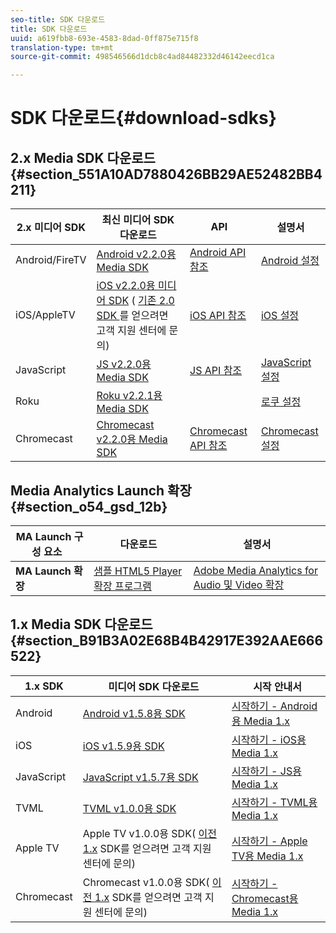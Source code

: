 ```yaml
---
seo-title: SDK 다운로드
title: SDK 다운로드
uuid: a619fbb8-693e-4583-8dad-0ff875e715f8
translation-type: tm+mt
source-git-commit: 498546566d1dcb8c4ad84482332d46142eecd1ca

---
```



# SDK 다운로드{#download-sdks}

## 2.x Media SDK 다운로드 {#section_551A10AD7880426BB29AE52482BB4211}

| 2.x 미디어 SDK | 최신 미디어 SDK 다운로드 |  API   |  설명서  |
| --- | --- | --- | --- |
| Android/FireTV | [Android v2.2.0용 Media SDK](https://github.com/Adobe-Marketing-Cloud/media-sdks/releases/tag/android-v2.2.0) | [Android API 참조](https://adobe-marketing-cloud.github.io/media-sdks/reference/android/) | [Android 설정](/help/sdk-implement/setup/set-up-android.md) |
| iOS/AppleTV | [iOS v2.2.0용 미디어 SDK](https://github.com/Adobe-Marketing-Cloud/media-sdks/releases/tag/ios-v2.2.0) ( [기존 2.0 SDK ](https://helpx.adobe.com/marketing-cloud/contact-support.html) 를 얻으려면 고객 지원 센터에 문의) | [iOS API 참조](https://adobe-marketing-cloud.github.io/media-sdks/reference/ios/) | [iOS 설정](/help/sdk-implement/setup/set-up-ios.md) |
| JavaScript | [JS v2.2.0용 Media SDK](https://github.com/Adobe-Marketing-Cloud/media-sdks/releases/tag/js-v2.2.0) | [JS API 참조](https://adobe-marketing-cloud.github.io/media-sdks/reference/javascript/) | [JavaScript 설정](/help/sdk-implement/setup/set-up-js.md) |
| Roku | [Roku v2.2.1용 Media SDK](https://github.com/Adobe-Marketing-Cloud/media-sdks/releases/tag/roku-v2.2.1) |  | [로쿠 설정](/help/sdk-implement/setup/set-up-roku.md) |
| Chromecast | [Chromecast v2.2.0용 Media SDK](https://github.com/Adobe-Marketing-Cloud/media-sdks/releases/tag/chromecast-v2.2.0) | [Chromecast API 참조](https://adobe-marketing-cloud.github.io/media-sdks/reference/chromecast/) | [Chromecast 설정](/help/sdk-implement/setup/set-up-chromecast.md) |

## Media Analytics Launch 확장 {#section_o54_gsd_12b}

| MA Launch 구성 요소   | 다운로드 | 설명서 |
|---|---|---|
| **MA Launch 확장** | [샘플 HTML5 Player 확장 프로그램](https://github.com/adobe/reactor-adobe-va-sample-player) | [Adobe Media Analytics for Audio 및 Video 확장](https://docs.adobelaunch.com/extension-reference/web/adobe-media-analytics-for-audio-and-video-extension) |

## 1.x Media SDK 다운로드 {#section_B91B3A02E68B4B42917E392AAE666522}

| 1.x SDK |  미디어 SDK 다운로드 |  시작 안내서 |
| --- | --- | --- |
| Android | [Android v1.5.8용 SDK](https://github.com/Adobe-Marketing-Cloud/video-heartbeat/releases/tag/android-v1.5.8) | [시작하기 - Android용 Media 1.x](setup/vhl-dev-guide-v15_android.pdf) |
| iOS | [iOS v1.5.9용 SDK](https://github.com/Adobe-Marketing-Cloud/video-heartbeat/releases/tag/ios-v1.5.9) | [시작하기 - iOS용 Media 1.x](setup/vhl-dev-guide-v15_ios.pdf) |
| JavaScript | [JavaScript v1.5.7용 SDK](https://github.com/Adobe-Marketing-Cloud/video-heartbeat/releases/tag/js-v1.5.7) | [시작하기 - JS용 Media 1.x](setup/vhl-dev-guide-v15_js.pdf) |
| TVML | [TVML v1.0.0용 SDK](https://github.com/Adobe-Marketing-Cloud/video-heartbeat/releases/tag/tvml-v1.0.0) | [시작하기 - TVML용 Media 1.x](setup/vhl_tvml.pdf) |
| Apple TV | Apple TV v1.0.0용 SDK( [이전 1.x](https://helpx.adobe.com/marketing-cloud/contact-support.html) SDK를 얻으려면 고객 지원 센터에 문의) | [시작하기 - Apple TV용 Media 1.x](setup/vhl-dev-guide-v1x_appletv.pdf) |
| Chromecast | Chromecast v1.0.0용 SDK( [이전 1.x](https://helpx.adobe.com/marketing-cloud/contact-support.html) SDK를 얻으려면 고객 지원 센터에 문의) | [시작하기 - Chromecast용 Media 1.x](setup/chromecast_1.x_sdk.pdf) |

